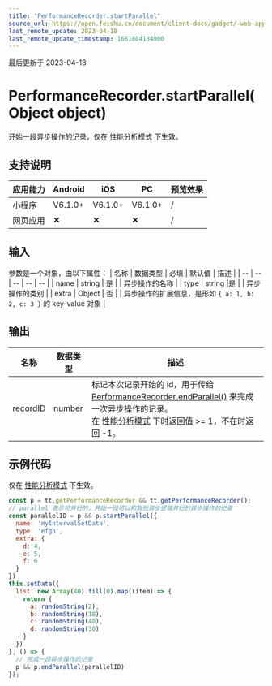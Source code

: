 ```yaml
---
title: "PerformanceRecorder.startParallel"
source_url: https://open.feishu.cn/document/client-docs/gadget/-web-app-api/performance/PerformanceRecorder/startparallel
last_remote_update: 2023-04-18
last_remote_update_timestamp: 1681804184000
---
```

最后更新于 2023-04-18

# PerformanceRecorder.startParallel(Object object)
开始一段异步操作的记录，仅在 [性能分析模式](https://open.feishu.cn/document/uYjL24iN/uEzMzUjLxMzM14SMzMTN/gadget-debugging/performance-analysis) 下生效。
## 支持说明

应用能力 | Android | iOS | PC | 预览效果
--- | --- | --- | --- | ---
小程序 | V6.1.0+ | V6.1.0+ | V6.1.0+ | /
网页应用 | **✕** | **✕** | **✕** | /

## 输入
参数是一个对象，由以下属性：
| 名称 | 数据类型 | 必填 | 默认值 | 描述 |
| -- | -- | -- | -- | -- |
| name | string | 是 |  | 异步操作的名称 |
| type | string |是 |  | 异步操作的类别 |
| extra | Object | 否 |  | 异步操作的扩展信息，是形如 `{ a: 1, b: 2, c: 3 }` 的 key-value 对象 |

## 输出
| 名称 | 数据类型 | 描述 |
| -- | -- | -- |
| recordID | number | 标记本次记录开始的 id，用于传给 [PerformanceRecorder.endParallel()](https://open.feishu.cn/document/uYjL24iN/uAjMuAjMuAjM/performance/PerformanceRecorder/endparallel) 来完成一次异步操作的记录。<br>在 [性能分析模式](https://open.feishu.cn/document/uYjL24iN/uEzMzUjLxMzM14SMzMTN/gadget-debugging/performance-analysis) 下时返回值 >= 1，不在时返回 -1。 |
## 示例代码
仅在 [性能分析模式](https://open.feishu.cn/document/uYjL24iN/uEzMzUjLxMzM14SMzMTN/gadget-debugging/performance-analysis) 下生效。
```javascript
const p = tt.getPerformanceRecorder && tt.getPerformanceRecorder();
// parallel 表示可并行的，开始一段可以和其他异步逻辑并行的异步操作的记录
const parallelID = p && p.startParallel({
  name: 'myIntervalSetData',
  type: 'efgh',
  extra: {
    d: 4,
    e: 5,
    f: 6
  }
})
this.setData({
  list: new Array(40).fill(0).map((item) => {
    return {
      a: randomString(2),
      b: randomString(18),
      c: randomString(40),
      d: randomString(30)
    }
  })
}, () => {
  // 完成一段异步操作的记录
  p && p.endParallel(parallelID)
});
```
